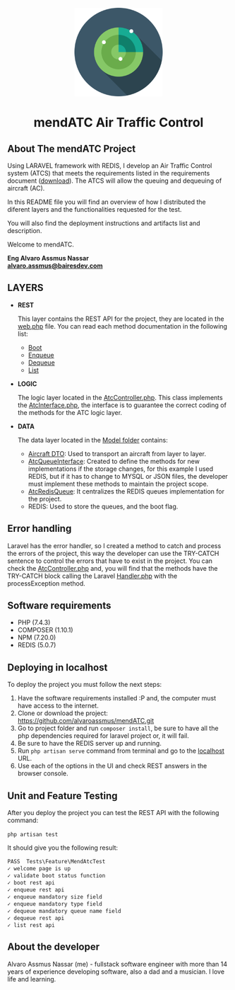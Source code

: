 <p style="text-align: center;">
<img alt="logo" src="https://raw.githubusercontent.com/alvaroassmus/mendATC/master/docs/assets/radar-svgrepo-com.svg" width="200">
</p>
<h1 style="text-align: center;">mendATC Air Traffic Control</h1>

## About The mendATC Project

Using LARAVEL framework with REDIS, I develop an Air Traffic Control system (ATCS) that meets the requirements listed in the requirements document (<a href="https://raw.githubusercontent.com/alvaroassmus/mendATC/master/docs/assets/requirements.pdf" target="_blank">download</a>). The ATCS will allow the queuing and dequeuing of aircraft (AC).

In this README file you will find an overview of how I distributed the diferent layers and the functionalities requested for the test.

You will also find the deployment instructions and artifacts list and description.

Welcome to mendATC.

**Eng Alvaro Assmus Nassar**<br/>
**alvaro.assmus@bairesdev.com**

## LAYERS

* **REST**
  
  This layer contains the REST API for the project, they are located in the <a href="https://github.com/alvaroassmus/mendATC/blob/master/routes/web.php" target="_blank">web.php</a> file. You can read each method documentation in the following list:
  - [Boot](https://github.com/alvaroassmus/mendATC/blob/master/docs/rest/boot.md)
  - [Enqueue](https://github.com/alvaroassmus/mendATC/blob/master/docs/rest/enqueue.md)
  - [Dequeue](https://github.com/alvaroassmus/mendATC/blob/master/docs/rest/dequeue.md)
  - [List](https://github.com/alvaroassmus/mendATC/blob/master/docs/rest/list.md)


* **LOGIC**
  
  The logic layer located in the <a href="https://github.com/alvaroassmus/mendATC/blob/master/app/Http/Controllers/AtcController.php" target="_blank">AtcController.php</a>. This class implements the <a href="https://github.com/alvaroassmus/mendATC/blob/master/app/Http/Controllers/AtcInterface.php" target="_blank">AtcInterface.php</a>,
  the interface is to guarantee the correct coding of the methods for the ATC logic layer.


* **DATA**
  
  The data layer located in the <a href="https://github.com/alvaroassmus/mendATC/tree/master/app/Models/Atc" target="_blank">Model folder</a> contains: 
  - <a href="https://github.com/alvaroassmus/mendATC/blob/master/app/Models/Atc/Aircraft.php" target="_blank">Aircraft DTO</a>: Used to transport an aircraft from layer to layer.
  - <a href="https://github.com/alvaroassmus/mendATC/blob/master/app/Models/Atc/AtcQueueInterface.php" target="_blank">AtcQueueInterface</a>: Created to define the methods for new implementations if the storage changes, for this example I used REDIS, but if it has to change to MYSQL or JSON files, the developer must implement these methods to maintain the project scope.
  - <a href="https://github.com/alvaroassmus/mendATC/blob/master/app/Models/Atc/AtcRedisQueue.php" target="_blank">AtcRedisQueue</a>: It centralizes the REDIS queues implementation for the project.
  - REDIS: Used to store the queues, and the boot flag.

## Error handling

Laravel has the error handler, so I created a method to catch and process the errors of the project, this way the developer can use the TRY-CATCH sentence to control the errors that have to exist in the project. You can check the <a href="https://github.com/alvaroassmus/mendATC/blob/master/app/Http/Controllers/AtcController.php" target="_blank">AtcController.php</a> and, you will find that the methods have the TRY-CATCH block calling the Laravel <a href="https://github.com/alvaroassmus/mendATC/blob/master/app/Exceptions/Handler.php" target="_blank">Handler.php</a> with the processException method.

## Software requirements

- PHP (7.4.3)
- COMPOSER (1.10.1)
- NPM (7.20.0)
- REDIS (5.0.7)

## Deploying in localhost

  To deploy the project you must follow the next steps:
    
  1. Have the software requirements installed :P and, the computer must have access to the internet.
  2. Clone or download the project: https://github.com/alvaroassmus/mendATC.git
  3. Go to project folder and run `composer install`, be sure to have all the php dependencies required for laravel project or, it will fail. 
  4. Be sure to have the REDIS server up and running.
  5. Run `php artisan serve` command from terminal and go to the <a href="http://127.0.0.1:8000" target="_blank">localhost</a> URL. 
  6. Use each of the options in the UI and check REST answers in the browser console.

## Unit and Feature Testing

  After you deploy the project you can test the REST API with the following command:

  `php artisan test`

It should give you the following result:

```
PASS  Tests\Feature\MendAtcTest
✓ welcome page is up
✓ validate boot status function
✓ boot rest api
✓ enqueue rest api
✓ enqueue mandatory size field
✓ enqueue mandatory type field
✓ dequeue mandatory queue name field
✓ dequeue rest api
✓ list rest api
```

## About the developer

Alvaro Assmus Nassar (me) - fullstack software engineer with more than 14 years of experience developing software, also a dad and a musician. I love life and learning. 
